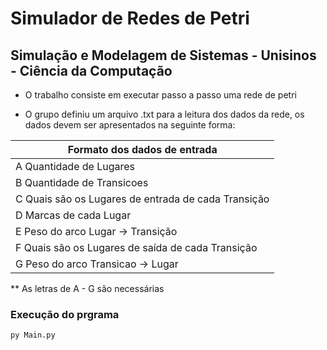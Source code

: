 # Simulador de Redes de Petri

## Simulação e Modelagem de Sistemas - Unisinos - Ciência da Computação

* O trabalho consiste em executar passo a passo uma rede de petri

* O grupo definiu um arquivo .txt para a leitura dos dados da rede, os dados devem ser apresentados na seguinte forma:

|          Formato dos dados de entrada               |
------------------------------------------------------|
| A Quantidade de Lugares                             |
| B Quantidade de Transicoes                          |
| C Quais são os Lugares de entrada de cada Transição |
| D Marcas de cada Lugar                              |
| E Peso do arco Lugar -> Transição                   |
| F Quais são os Lugares de saída de cada Transição   |
| G Peso do arco Transicao -> Lugar                   |

** As letras de A - G são necessárias

### Execução do prgrama

`py Main.py`


